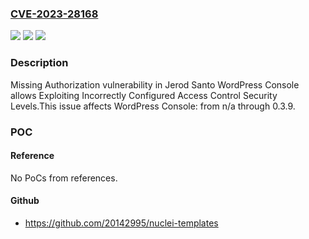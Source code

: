 ### [CVE-2023-28168](https://cve.mitre.org/cgi-bin/cvename.cgi?name=CVE-2023-28168)
![](https://img.shields.io/static/v1?label=Product&message=WordPress%20Console&color=blue)
![](https://img.shields.io/static/v1?label=Version&message=n%2Fa%3C%3D%200.3.9%20&color=brighgreen)
![](https://img.shields.io/static/v1?label=Vulnerability&message=CWE-862%20Missing%20Authorization&color=brighgreen)

### Description

Missing Authorization vulnerability in Jerod Santo WordPress Console allows Exploiting Incorrectly Configured Access Control Security Levels.This issue affects WordPress Console: from n/a through 0.3.9.

### POC

#### Reference
No PoCs from references.

#### Github
- https://github.com/20142995/nuclei-templates


